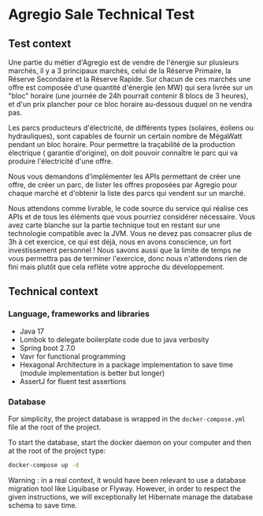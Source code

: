 # Agregio Sale Technical Test

## Test context

Une partie du métier d'Agregio est de vendre de l'énergie sur plusieurs marchés, il y a 3 principaux marchés, celui de
la Réserve Primaire, la Réserve Secondaire et la Réserve Rapide. Sur chacun de ces marchés une offre est composée d'une
quantité d'énergie (en MW) qui sera livrée sur un "bloc" horaire (une journée de 24h pourrait contenir 8 blocs de 3
heures), et d'un prix plancher pour ce bloc horaire au-dessous duquel on ne vendra pas.

Les parcs producteurs d'électricité, de différents types (solaires, éoliens ou hydrauliques), sont capables de fournir
un certain nombre de MégaWatt pendant un bloc horaire. Pour permettre la traçabilité de la production électrique (
garantie d'origine), on doit pouvoir connaître le parc qui va produire l'électricité d'une offre.

Nous vous demandons d'implémenter les APIs permettant de créer une offre, de créer un parc, de lister les offres
proposées par Agregio pour chaque marché et d'obtenir la liste des parcs qui vendent sur un marché.

Nous attendons comme livrable, le code source du service qui réalise ces APIs et de tous les éléments que vous pourriez
considérer nécessaire. Vous avez carte blanche sur la partie technique tout en restant sur une technologie compatible
avec la JVM. Vous ne devez pas consacrer plus de 3h à cet exercice, ce qui est déjà, nous en avons conscience, un fort
investissement personnel !
Nous savons aussi que la limite de temps ne vous permettra pas de terminer l'exercice, donc nous n'attendons rien de
fini mais plutôt que cela reflète votre approche du développement.

## Technical context

### Language, frameworks and libraries

- Java 17
- Lombok to delegate boilerplate code due to java verbosity
- Spring boot 2.7.0
- Vavr for functional programming
- Hexagonal Architecture in a package implementation to save time (module implementation is better but longer)
- AssertJ for fluent test assertions

### Database

For simplicity, the project database is wrapped in the `docker-compose.yml` file at the root of the project.

To start the database, start the docker daemon on your computer and then at the root of the project type:

```bash
docker-compose up -d
```    

Warning : in a real context, it would have been relevant to use a database migration tool like Liquibase or Flyway. However, in
order to respect the given instructions, we will exceptionally let Hibernate manage the database schema to save time.
